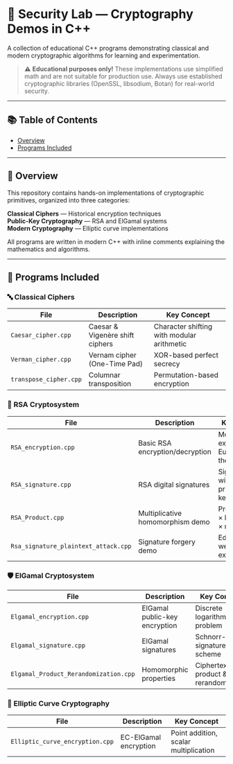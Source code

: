 # 🔐 Security Lab — Cryptography Demos in C++

A collection of educational C++ programs demonstrating classical and modern cryptographic algorithms for learning and experimentation.

> ⚠️ **Educational purposes only!** These implementations use simplified math and are not suitable for production use. Always use established cryptographic libraries (OpenSSL, libsodium, Botan) for real-world security.

---

## 📚 Table of Contents

- [Overview](#overview)
- [Programs Included](#programs-included)

---

## 🎯 Overview

This repository contains hands-on implementations of cryptographic primitives, organized into three categories:

**Classical Ciphers** — Historical encryption techniques  
**Public-Key Cryptography** — RSA and ElGamal systems  
**Modern Cryptography** — Elliptic curve implementations

All programs are written in modern C++ with inline comments explaining the mathematics and algorithms.

---

## 📂 Programs Included

### 🔤 Classical Ciphers
| File | Description | Key Concept |
|------|-------------|-------------|
| `Caesar_cipher.cpp` | Caesar & Vigenère shift ciphers | Character shifting with modular arithmetic |
| `Verman_cipher.cpp` | Vernam cipher (One-Time Pad) | XOR-based perfect secrecy |
| `transpose_cipher.cpp` | Columnar transposition | Permutation-based encryption |

### 🔑 RSA Cryptosystem
| File | Description | Key Concept |
|------|-------------|-------------|
| `RSA_encryption.cpp` | Basic RSA encryption/decryption | Modular exponentiation, Euler's theorem |
| `RSA_signature.cpp` | RSA digital signatures | Sign & verify with private/public keys |
| `RSA_Product.cpp` | Multiplicative homomorphism demo | Property: E(m₁) × E(m₂) = E(m₁ × m₂) |
| `Rsa_signature_plaintext_attack.cpp` | Signature forgery demo | Educational weakness exploration |

### 🛡️ ElGamal Cryptosystem
| File | Description | Key Concept |
|------|-------------|-------------|
| `Elgamal_encryption.cpp` | ElGamal public-key encryption | Discrete logarithm problem |
| `Elgamal_signature.cpp` | ElGamal signatures | Schnorr-like signature scheme |
| `Elgamal_Product_Rerandomization.cpp` | Homomorphic properties | Ciphertext product & rerandomization |

### 📐 Elliptic Curve Cryptography
| File | Description | Key Concept |
|------|-------------|-------------|
| `Elliptic_curve_encryption.cpp` | EC-ElGamal encryption | Point addition, scalar multiplication |

